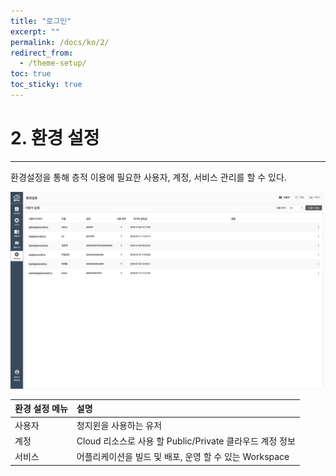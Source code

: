 ```yaml
---
title: "로그인"
excerpt: ""
permalink: /docs/ko/2/
redirect_from:
  - /theme-setup/
toc: true
toc_sticky: true
---
```

# 2. 환경 설정

---

환경설정을 통해 층적 이용에 필요한 사용자, 계정, 서비스 관리를 할 수 있다.

![](/assets/KR/3.0.0/2_1.png)

| 환경 설정 메뉴 | **설명** |
| :--- | :--- |
| 사용자 |  청지윈을 사용하는 유저 |
| 계정 | Cloud 리소스로 사용 할 Public/Private 클라우드 계정 정보 |
| 서비스 | 어플리케이션을 빌드 및 배포, 운영 할 수 있는 Workspace |
